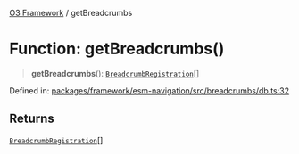 [O3 Framework](../API.md) / getBreadcrumbs

# Function: getBreadcrumbs()

> **getBreadcrumbs**(): [`BreadcrumbRegistration`](../interfaces/BreadcrumbRegistration.md)[]

Defined in: [packages/framework/esm-navigation/src/breadcrumbs/db.ts:32](https://github.com/UjjawalPrabhat/openmrs-esm-core/blob/main/packages/framework/esm-navigation/src/breadcrumbs/db.ts#L32)

## Returns

[`BreadcrumbRegistration`](../interfaces/BreadcrumbRegistration.md)[]
